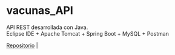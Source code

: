 # vacunas_API  
  
API REST desarrollada con Java.  
Eclipse IDE + Apache Tomcat + Spring Boot + MySQL + Postman  
  
[Repositorio](https://github.com/LuisValles92/vacunas_API) |  
  
